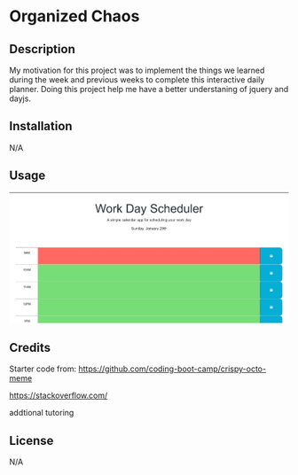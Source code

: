 # Organized Chaos
## Description

My motivation for this project was to implement the things we learned during the week and previous weeks to complete this interactive daily planner.  Doing this project help me have a better understaning of jquery and dayjs.

## Installation

N/A

## Usage

 ![alt tag](./Assets/plannerimg.jpg)


## Credits
Starter code from: https://github.com/coding-boot-camp/crispy-octo-meme

https://stackoverflow.com/ 

addtional tutoring
## License
N/A
